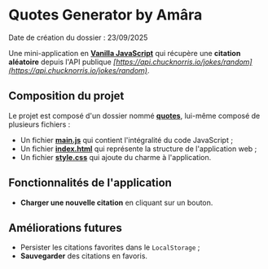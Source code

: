 # Quotes Generator by Amâra
Date de création du dossier : 23/09/2025

Une mini-application en [**Vanilla JavaScript**](https://www.javascript.com/) qui récupère une **citation aléatoire** depuis l'API publique _[https://api.chucknorris.io/jokes/random](https://api.chucknorris.io/jokes/random)_.

## Composition du projet
Le projet est composé d'un dossier nommé [**quotes**](quotes/), lui-même composé de plusieurs fichiers :
- Un fichier [**main.js**](quotes/main.js) qui contient l'intégralité du code JavaScript ;
- Un fichier [**index.html**](quotes/index.html) qui représente la structure de l'application web ;
- Un fichier [**style.css**](quotes/style.css) qui ajoute du charme à l'application.

##  Fonctionnalités de l'application
- **Charger une nouvelle citation** en cliquant sur un bouton.

## Améliorations futures
- Persister les citations favorites dans le `LocalStorage` ;
- **Sauvegarder** des citations en favoris.